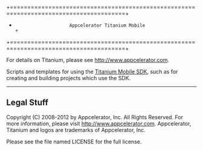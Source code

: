 +=======================================================================================+
+                         Appcelerator Titanium Mobile                                  +
+=======================================================================================+

For details on Titanium, please see <http://www.appcelerator.com>.

Scripts and templates for using the [Titanium Mobile SDK](http://github.com/appcelerator/titanium_mobile),
such as for creating and building projects which use the SDK.

-------------
 Legal Stuff
-------------

Copyright (C) 2008-2012 by Appcelerator, Inc. All Rights Reserved.
For more information, please visit <http://www.appcelerator.com>.
Appcelerator, Titanium and logos are trademarks of Appcelerator, Inc.

Please see the file named LICENSE for the full license.

